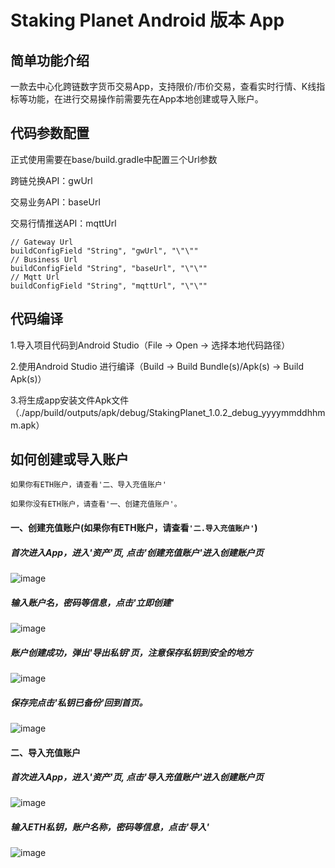 # Staking Planet Android 版本 App



## 简单功能介绍

一款去中心化跨链数字货币交易App，支持限价/市价交易，查看实时行情、K线指标等功能，在进行交易操作前需要先在App本地创建或导入账户。

## 代码参数配置

正式使用需要在base/build.gradle中配置三个Url参数

跨链兑换API：gwUrl

交易业务API：baseUrl

交易行情推送API：mqttUrl

```
// Gateway Url
buildConfigField "String", "gwUrl", "\"\""
// Business Url
buildConfigField "String", "baseUrl", "\"\""
// Mqtt Url
buildConfigField "String", "mqttUrl", "\"\""
```

## 代码编译

1.导入项目代码到Android Studio（File -> Open -> 选择本地代码路径）

2.使用Android Studio 进行编译（Build -> Build Bundle(s)/Apk(s) -> Build Apk(s)）

3.将生成app安装文件Apk文件（./app/build/outputs/apk/debug/StakingPlanet_1.0.2_debug_yyyymmddhhmm.apk）

## 如何创建或导入账户

  `如果你有ETH账户，请查看'二、导入充值账户'` 

  `如果你没有ETH账户，请查看'一、创建充值账户'。` 

#### 一、创建充值账户(如果你有ETH账户，请查看`'二.导入充值账户'`)
##### 首次进入App，进入'资产'页, 点击'创建充值账户'进入创建账户页
![image](https://github.com/AELFSTAKING/Android/blob/master/images/C1.jpeg)
##### 输入账户名，密码等信息，点击'立即创建'
![image](https://github.com/AELFSTAKING/Android/blob/master/images/C2.png)
##### 账户创建成功，弹出'导出私钥'页，注意保存私钥到安全的地方
![image](https://github.com/AELFSTAKING/Android/blob/master/images/C3.jpeg)
##### 保存完点击'私钥已备份'回到首页。
![image](https://github.com/AELFSTAKING/Android/blob/master/images/C4.jpeg)

#### 二、导入充值账户
##### 首次进入App，进入'资产'页, 点击'导入充值账户'进入创建账户页
![image](https://github.com/AELFSTAKING/Android/blob/master/images/C1.jpeg)
##### 输入ETH私钥，账户名称，密码等信息，点击'导入'
![image](https://github.com/AELFSTAKING/Android/blob/master/images/C5.jpeg)
